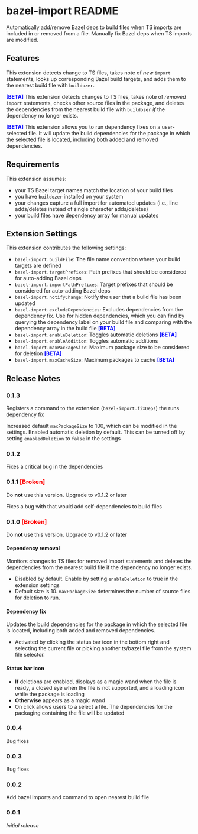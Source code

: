 # bazel-import README

Automatically add/remove Bazel deps to build files when TS imports are included in or removed from a file. Manually fix Bazel deps when TS imports are modified.

## Features

This extension detects change to TS files, takes note of _new_ `import` statements, looks up corresponding Bazel build targets, and adds them to the nearest build file with `buildozer`.

<span style="color:blue;font-weight:bold">[BETA]</span> This extension detects changes to TS files, takes note of _removed_ `import` statements, checks other source files in the package, and deletes the dependencies from the nearest build file with `buildozer` _if_ the dependency no longer exists.

<span style="color:blue;font-weight:bold">[BETA]</span> This extension allows you to run dependency fixes on a user-selected file. It will update the build dependencies for the package in which the selected file is located, including both added and removed dependencies.

## Requirements

This extension assumes:

- your TS Bazel target names match the location of your build files
- you have `buildozer` installed on your system
- your changes capture a full import for automated updates (i.e., line adds/deletes instead of single character adds/deletes)
- your build files have dependency array for manual updates

## Extension Settings

This extension contributes the following settings:

- `bazel-import.buildFile`: The file name convention where your build targets are defined
- `bazel-import.targetPrefixes`: Path prefixes that should be considered for auto-adding Bazel deps
- `bazel-import.importPathPrefixes`: Target prefixes that should be considered for auto-adding Bazel deps
- `bazel-import.notifyChange`: Notify the user that a build file has been updated
- `bazel-import.excludeDependencies`: Excludes dependencies from the dependency fix. Use for hidden dependencies, which you can find by querying the dependency label on your build file and comparing with the dependency array in the build file <span style="color:blue;font-weight:bold">[BETA]</span>
- `bazel-import.enableDeletion`: Toggles automatic deletions <span style="color:blue;font-weight:bold">[BETA]</span>
- `bazel-import.enableAddition`: Toggles automatic additions
- `bazel-import.maxPackageSize`: Maximum package size to be considered for deletion <span style="color:blue;font-weight:bold">[BETA]</span>
- `bazel-import.maxCacheSize`: Maximum packages to cache <span style="color:blue;font-weight:bold">[BETA]</span>

## Release Notes

### 0.1.3

Registers a command to the extension (`bazel-import.fixDeps`) the runs dependency fix

Increased default `maxPackageSize` to 100, which can be modified in the settings. Enabled automatic deletion by default. This can be turned off by setting `enabledDeletion` to `false` in the settings

### 0.1.2

Fixes a critical bug in the dependencies

### 0.1.1 <span style="color:red;font-weight:bold">[Broken]</span>

Do **not** use this version. Upgrade to v0.1.2 or later

Fixes a bug with that would add self-dependencies to build files

### 0.1.0 <span style="color:red;font-weight:bold">[Broken]</span>

Do **not** use this version. Upgrade to v0.1.2 or later

#### Dependency removal

Monitors changes to TS files for removed import statements and deletes the dependencies from the nearest build file if the dependency no longer exists.

- Disabled by default. Enable by setting `enableDeletion` to true in the extension settings
- Default size is 10. `maxPackageSize` determines the number of source files for deletion to run.

#### Dependency fix

Updates the build dependencies for the package in which the selected file is located, including both added and removed dependencies.

- Activated by clicking the status bar icon in the bottom right and selecting the current file or picking another ts/bazel file from the system file selector.

#### Status bar icon

- **If** deletions are enabled, displays as a magic wand when the file is ready, a closed eye when the file is not supported, and a loading icon while the package is loading
- **Otherwise** appears as a magic wand
- On click allows users to a select a file. The dependencies for the packaging containing the file will be updated

### 0.0.4

Bug fixes

### 0.0.3

Bug fixes

### 0.0.2

Add bazel imports and command to open nearest build file

### 0.0.1

_Initial release_
